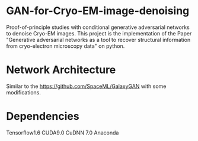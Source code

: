 # GAN-for-Cryo-EM-image-denoising
Proof-of-principle studies with conditional generative adversarial networks to denoise Cryo-EM images. This project is the implementation of the Paper "Generative adversarial networks as a tool to recover structural information from cryo-electron microscopy data" on python.
# Network Architecture
Similar to the https://github.com/SpaceML/GalaxyGAN with some modifications. 
# Dependencies
Tensorflow1.6 CUDA9.0 CuDNN 7.0 Anaconda
